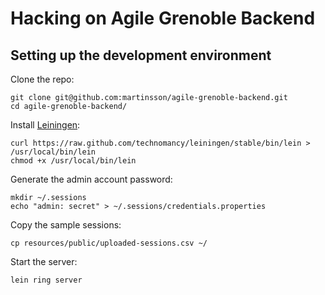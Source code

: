 # Hacking on Agile Grenoble Backend

## Setting up the development environment

Clone the repo:

    git clone git@github.com:martinsson/agile-grenoble-backend.git
    cd agile-grenoble-backend/

Install [Leiningen](http://leiningen.org/):

    curl https://raw.github.com/technomancy/leiningen/stable/bin/lein > /usr/local/bin/lein
    chmod +x /usr/local/bin/lein

Generate the admin account password:

    mkdir ~/.sessions
    echo "admin: secret" > ~/.sessions/credentials.properties

Copy the sample sessions:

    cp resources/public/uploaded-sessions.csv ~/

Start the server:

    lein ring server
